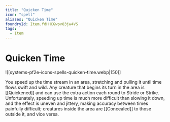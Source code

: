 ```yaml
---
title: "Quicken Time"
icon: "spell"
aliases: "Quicken Time"
foundryId: Item.fdHHCGwpv83jw4VS
tags:
  - Item
---
```


# Quicken Time
![[systems-pf2e-icons-spells-quicken-time.webp|150]]

You speed up the time stream in an area, stretching and pulling it until time flows swift and wild. Any creature that begins its turn in the area is [[Quickened]] and can use the extra action each round to Stride or Strike. Unfortunately, speeding up time is much more difficult than slowing it down, and the effect is uneven and jittery, making accuracy between times painfully difficult; creatures inside the area are [[Concealed]] to those outside it, and vice versa.
